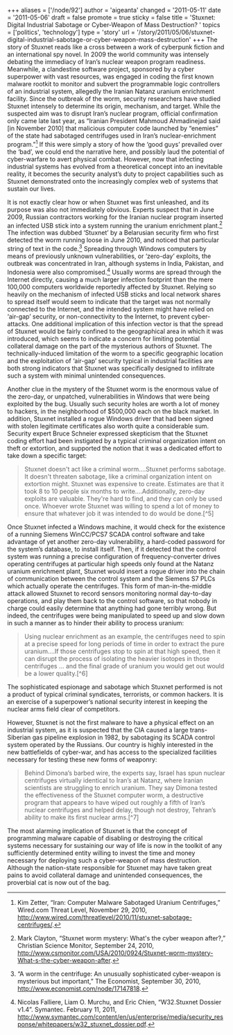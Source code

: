 +++
aliases = ['/node/92']
author = 'aigeanta'
changed = '2011-05-11'
date = '2011-05-06'
draft = false
promote = true
sticky = false
title = 'Stuxnet: Digital Industrial Sabotage or Cyber-Weapon of Mass Destruction? '
topics = ['politics', 'technology']
type = 'story'
url = '/story/2011/05/06/stuxnet-digital-industrial-sabotage-or-cyber-weapon-mass-destruction'
+++
The story of Stuxnet reads like a cross between a work of cyberpunk fiction and an international spy novel. In 2009 the world community was intensely debating the immediacy of Iran’s nuclear weapon program readiness. Meanwhile, a clandestine software project, sponsored by a cyber superpower with vast resources, was engaged in coding the first known malware rootkit to monitor and subvert the programmable logic controllers of an industrial system, allegedly the Iranian Natanz uranium enrichment facility. Since the outbreak of the worm, security researchers have studied Stuxnet intensely to determine its origin, mechanism, and target. While the suspected aim was to disrupt Iran’s nuclear program, official confirmation only came late last year, as “Iranian President Mahmoud Ahmadinejad said [in November 2010] that malicious computer code launched by “enemies” of the state had sabotaged centrifuges used in Iran’s nuclear-enrichment program.”[^1] If this were simply a story of how the ‘good guys’ prevailed over the ‘bad’, we could end the narrative here, and possibly laud the potential of cyber-warfare to avert physical combat. However, now that infecting industrial systems has evolved from a theoretical concept into an inevitable reality, it becomes the security analyst’s duty to project capabilities such as Stuxnet demonstrated onto the increasingly complex web of systems that sustain our lives.

It is not exactly clear how or when Stuxnet was first unleashed, and its purpose was also not immediately obvious. Experts suspect that in June 2009, Russian contractors working for the Iranian nuclear program inserted an infected USB stick into a system running the uranium enrichment plant.[^2] The infection was dubbed ‘Stuxnet’ by a Belarusian security firm who first detected the worm running loose in June 2010, and noticed that particular string of text in the code.[^3] Spreading through Windows computers by means of previously unknown vulnerabilities, or ‘zero-day’ exploits, the outbreak was concentrated in Iran, although systems in India, Pakistan, and Indonesia were also compromised.[^4] Usually worms are spread through the Internet directly, causing a much larger infection footprint than the mere 100,000 computers worldwide reportedly affected by Stuxnet. Relying so heavily on the mechanism of infected USB sticks and local network shares to spread itself would seem to indicate that the target was not normally connected to the Internet, and the intended system might have relied on ‘air-gap’ security, or non-connectivity to the Internet, to prevent cyber-attacks. One additional implication of this infection vector is that the spread of Stuxnet would be fairly confined to the geographical area in which it was introduced, which seems to indicate a concern for limiting potential collateral damage on the part of the mysterious authors of Stuxnet. The technically-induced limitation of the worm to a specific geographic location and the exploitation of ‘air-gap’ security typical in industrial facilities are both strong indicators that Stuxnet was specifically designed to infiltrate such a system with minimal unintended consequences.

Another clue in the mystery of the Stuxnet worm is the enormous value of the zero-day, or unpatched, vulnerabilities in Windows that were being exploited by the bug. Usually such security holes are worth a lot of money to hackers, in the neighborhood of $500,000 each on the black market. In addition, Stuxnet installed a rogue Windows driver that had been signed with stolen legitimate certificates also worth quite a considerable sum. Security expert Bruce Schneier expressed skepticism that the Stuxnet coding effort had been instigated by a typical criminal organization intent on theft or extortion, and supported the notion that it was a dedicated effort to take down a specific target:
<blockquote>Stuxnet doesn't act like a criminal worm....Stuxnet performs sabotage. It doesn't threaten sabotage, like a criminal organization intent on extortion might. Stuxnet was expensive to create. Estimates are that it took 8 to 10 people six months to write....Additionally, zero-day exploits are valuable. They're hard to find, and they can only be used once. Whoever wrote Stuxnet was willing to spend a lot of money to ensure that whatever job it was intended to do would be done.[^5]</blockquote>
Once Stuxnet infected a Windows machine, it would check for the existence of a running Siemens WinCC/PCS7 SCADA control software and take advantage of yet another zero-day vulnerability, a hard-coded password for the system’s database, to install itself. Then, if it detected that the control system was running a precise configuration of frequency-converter drives operating centrifuges at particular high speeds only found at the Natanz uranium enrichment plant, Stuxnet would insert a rogue driver into the chain of communication between the control system and the Siemens S7 PLCs which actually operate the centrifuges. This form of man-in-the-middle attack allowed Stuxnet to record sensors monitoring normal day-to-day operations, and play them back to the control software, so that nobody in charge could easily determine that anything had gone terribly wrong. But indeed, the centrifuges were being manipulated to speed up and slow down in such a manner as to hinder their ability to process uranium:
<blockquote>Using nuclear enrichment as an example, the centrifuges need to spin at a precise speed for long periods of time in order to extract the pure uranium....If those centrifuges stop to spin at that high speed, then it can disrupt the process of isolating the heavier isotopes in those centrifuges ... and the final grade of uranium you would get out would be a lower quality.[^6]</blockquote>
The sophisticated espionage and sabotage which Stuxnet performed is not a product of typical criminal syndicates, terrorists, or common hackers. It is an exercise of a superpower’s national security interest in keeping the nuclear arms field clear of competitors.

However, Stuxnet is not the first malware to have a physical effect on an industrial system, as it is suspected that the CIA caused a large trans-Siberian gas pipeline explosion in 1982, by sabotaging its SCADA control system operated by the Russians. Our country is highly interested in the new battlefields of cyber-war, and has access to the specialized facilities necessary for testing these new forms of weaponry:
<blockquote>Behind Dimona’s barbed wire, the experts say, Israel has spun nuclear centrifuges virtually identical to Iran’s at Natanz, where Iranian scientists are struggling to enrich uranium. They say Dimona tested the effectiveness of the Stuxnet computer worm, a destructive program that appears to have wiped out roughly a fifth of Iran’s nuclear centrifuges and helped delay, though not destroy, Tehran’s ability to make its first nuclear arms.[^7]</blockquote>
The most alarming implication of Stuxnet is that the concept of programming malware capable of disabling or destroying the critical systems necessary for sustaining our way of life is now in the toolkit of any sufficiently determined entity willing to invest the time and money necessary for deploying such a cyber-weapon of mass destruction. Although the nation-state responsible for Stuxnet may have taken great pains to avoid collateral damage and unintended consequences, the proverbial cat is now out of the bag.

[^1]: Kim Zetter, “Iran: Computer Malware Sabotaged Uranium Centrifuges,” Wired.com Threat Level, November 29, 2010, http://www.wired.com/threatlevel/2010/11/stuxnet-sabotage-centrifuges/.

[^2]: Mark Clayton, “Stuxnet worm mystery: What's the cyber weapon after?,” Christian Science Monitor, September 24, 2010, http://www.csmonitor.com/USA/2010/0924/Stuxnet-worm-mystery-What-s-the-cyber-weapon-after.

[^3]: “A worm in the centrifuge: An unusually sophisticated cyber-weapon is mysterious but important,” The Economist, September 30, 2010, http://www.economist.com/node/17147818.

[^4]: Nicolas Falliere, Liam O. Murchu, and Eric Chien, “W32.Stuxnet Dossier v1.4”. Symantec. February 11, 2011, http://www.symantec.com/content/en/us/enterprise/media/security_response/whitepapers/w32_stuxnet_dossier.pdf.

[^5]: Bruce Schneier, “Stuxnet,” Schneier on Security, October 7, 2010, http://www.schneier.com/blog/archives/2010/10/stuxnet.html.

[^6]: Kim Zetter, “Iran: Computer Malware Sabotaged Uranium Centrifuges,” Wired.com Threat Level, November 29, 2010, http://www.wired.com/threatlevel/2010/11/stuxnet-sabotage-centrifuges/.

[^7]: William J. Broad, John Markoff and David E. Sanger, “Israeli Test on Worm Called Crucial in Iran Nuclear Delay,” The New York Times, January 15, 2011, http://www.nytimes.com/2011/01/16/world/middleeast/16stuxnet.html.